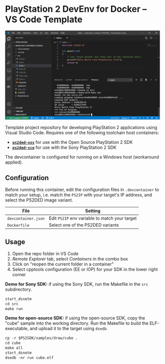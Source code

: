 # PlayStation 2 DevEnv for Docker &ndash; VS Code Template

<img src="scr.png"/>

Template project repository for developing PlayStation 2 applications using Visual Studio Code. Requires one of the following toolchain host containers:

* [**`ps2ded-oss`**](https://github.com/inselc/ps2ded-oss) for use with the Open Source PlayStation 2 SDK
* [**`ps2ded-sce`**](https://github.com/inselc/ps2ded-sce) for use with the Sony PlayStation 2 SDK

The devcontainer is configured for running on a Windows host (workaround applied).

## Configuration

Before running this container, edit the configuration files in `.devcontainer` to match your setup, i.e. match the `PS2IP` with your target's IP address, and select the PS2DED image variant.

| File                | Setting                                        |
|---------------------|------------------------------------------------|
| `devcontainer.json` | Edit `PS2IP` env variable to match your target |
| `Dockerfile`        | Select one of the PS2DED variants              |

## Usage 

1. Open the repo folder in VS Code
2. *Remote Explorer* tab, select *Containers* in the combo box
3. Click on "reopen the current folder in a container"
4. Select cpptools configuration (EE or IOP) for your SDK in the lower right corner

**Demo for Sony SDK:** if using the Sony SDK, run the Makefile in the `src` subdirectory.

    start_dsnetm
    cd src
    make run

**Demo for open-source SDK:** if using the open-source SDK, copy the "cube" sample into the working directory. Run the Makefile to build the ELF-executable, and upload it to the target using `dsedb`.

    cp -r $PS2SDK/samples/draw/cube .
    cd cube
    make all
    start_dsnetm
    dsedb -nr run cube.elf